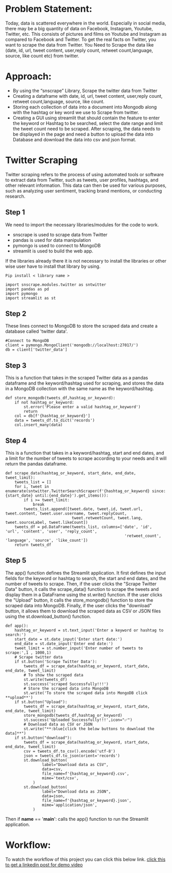 # Problem Statement:
Today, data is scattered everywhere in the world. Especially in social media, there may be a big quantity of data on Facebook, Instagram, Youtube, Twitter, etc. This consists of pictures and films on Youtube and Instagram as compared to Facebook and Twitter. To get the real facts on Twitter, you want to scrape the data from Twitter. You Need to Scrape the data like (date, id, url, tweet content, user,reply count, retweet count,language, source, like count etc) from twitter.
# Approach:
+ By using the “snscrape” Library, Scrape the twitter data from Twitter
+ Creating a dataframe with date, id, url, tweet content, user,reply count, retweet count,language, source, like count.
+ Storing each collection of data into a document into Mongodb along with the hashtag or key word we use to Scrape from twitter.
+ Creating a GUI using streamlit that should contain the feature to enter the keyword or Hashtag to be searched, select the date range and limit the tweet count need to be scraped. After scraping, the data needs to be displayed in the page and need a button to upload the data into Database and download the data into csv and json format.
# Twitter Scraping
Twitter scraping refers to the process of using automated tools or software to extract data from Twitter, such as tweets, user profiles, hashtags, and other relevant information. This data can then be used for various purposes, such as analyzing user sentiment, tracking brand mentions, or conducting research.
## Step 1
We need to import the necessary libraries/modules for the code to work.
+ snscrape is used to scrape data from Twitter
+ pandas is used for data manipulation
+ pymongo is used to connect to MongoDB
+ streamlit is used to build the web app.

If the libraries already there it is not necessary to install the libraries or other wise user have to install that library by using.
```
Pip install < library name >
```
```
import snscrape.modules.twitter as sntwitter
import pandas as pd
import pymongo
import streamlit as st
```
## Step 2
These lines connect to MongoDB to store the scraped data and create a database called 'twitter data'.
```
#Connect to MongoDB
client = pymongo.MongoClient('mongodb://localhost:27017/')
db = client['twitter_data']
```
## Step 3
This is a function that takes in the scraped Twitter data as a pandas dataframe and the keyword/hashtag used for scraping, and stores the data in a MongoDB collection with the same name as the keyword/hashtag.
```
def store_mongodb(tweets_df,hashtag_or_keyword):
    if not hashtag_or_keyword:
        st.error('Please enter a valid hashtag_or_keyword')
        return
    col = db[f'{hashtag_or_keyword}']
    data = tweets_df.to_dict('records')
    col.insert_many(data)
```
## Step 4
This is a function that takes in a keyword/hashtag, start and end dates, and a limit for the number of tweets to scrape according to your needs and it will return the pandas dataframe. 
```
def scrape_data(hashtag_or_keyword, start_date, end_date, tweet_limit):
    tweets_list = []
    for i, tweet in enumerate(sntwitter.TwitterSearchScraper(f'{hashtag_or_keyword} since:{start_date} until:{end_date}').get_items()):
        if i >= tweet_limit:
            break
        tweets_list.append([tweet.date, tweet.id, tweet.url, tweet.content, tweet.user.username, tweet.replyCount,
                             tweet.retweetCount, tweet.lang, tweet.sourceLabel, tweet.likeCount])
    tweets_df = pd.DataFrame(tweets_list, columns=['date', 'id', 'url', 'content', 'user', 'reply_count',
                                                    'retweet_count', 'language', 'source', 'like_count'])
    return tweets_df
```
## Step 5
The app() function defines the Streamlit application. It first defines the input fields for the keyword or hashtag to search, the start and end dates, and the number of tweets to scrape. 
Then, if the user clicks the "Scrape Twitter Data" button, it calls the scrape_data() function to scrape the tweets and display them in a DataFrame using the st.write() function. 
If the user clicks the "Upload" button, it calls the store_mongodb() function to store the scraped data into MongoDB.
Finally, if the user clicks the "download" button, it allows them to download the scraped data as CSV or JSON files using the st.download_button() function.
```
def app():
    hashtag_or_keyword = st.text_input('Enter a keyword or hashtag to search:')
    start_date = st.date_input('Enter start date:')
    end_date = st.date_input('Enter end date:')
    tweet_limit = st.number_input('Enter number of tweets to scrape:',1 , 1000,1)
    # Scrape twitter data
    if st.button('Scrape Twitter Data'):
        tweets_df = scrape_data(hashtag_or_keyword, start_date, end_date, tweet_limit)
        # To show the scraped data
        st.write(tweets_df)
        st.success('scraped Successfully!!!')
        # Store the scraped data into MongoDB
        st.write('To store the scraped data into MongoDB click **upload**')
    if st.button("Upload"):
        tweets_df = scrape_data(hashtag_or_keyword, start_date, end_date, tweet_limit)
        store_mongodb(tweets_df,hashtag_or_keyword)
        st.success('Uploaded Successfully!!!',icon="✅")
        # Download data as CSV or JSON
        st.write("**:blue[click the below buttons to download the data]**")
    if st.button("download"):
        tweets_df = scrape_data(hashtag_or_keyword, start_date, end_date, tweet_limit)
        csv = tweets_df.to_csv().encode('utf-8')
        json = tweets_df.to_json(orient='records')
        st.download_button(
                label="Download data as CSV",
                data=csv,
                file_name=f'{hashtag_or_keyword}.csv',
                mime='text/csv',
            )
        st.download_button(
                label="Download data as JSON",
                data=json,
                file_name=f'{hashtag_or_keyword}.json',
                mime='application/json',
            )
 ```
Then if __name__ == '__main__': calls the app() function to run the Streamlit application.
# Workflow:
To watch the workflow of this project you can click this below link.
[click this to get a linkedin post for demo video](https://www.linkedin.com/posts/elakkiyanila_datacollection-twitter-project-activity-7052318908346761216-WweA?utm_source=share&utm_medium=member_desktop)

